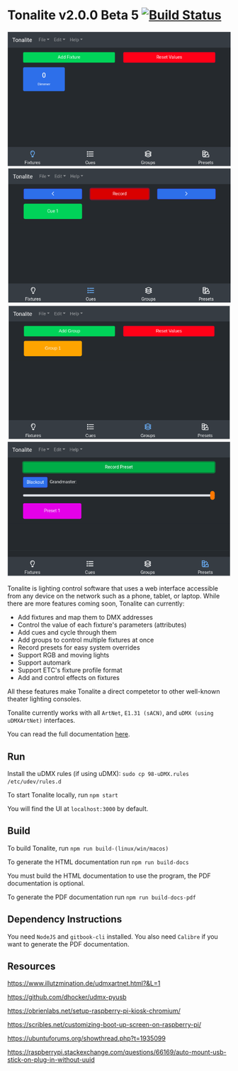 # Tonalite v2.0.0 Beta 5 [![Build Status](https://travis-ci.com/johnroper100/Tonalite.svg?token=J2xpoTVMPM4kTrogdYRc&branch=master)](https://travis-ci.com/johnroper100/Tonalite)

![Tonalite fixtures](docs/images/fixture_added.png)
![Tonalite cues](docs/images/cue_recorded.png)
![Tonalite groups](docs/images/group_added.png)
![Tonalite presets and grandmaster](docs/images/preset_recorded.png)

Tonalite is lighting control software that uses a web interface accessible from any device on the network such as a phone, tablet, or laptop. While there are more features coming soon, Tonalite can currently:

- Add fixtures and map them to DMX addresses
- Control the value of each fixture's parameters (attributes)
- Add cues and cycle through them
- Add groups to control multiple fixtures at once
- Record presets for easy system overrides
- Support RGB and moving lights
- Support automark
- Support ETC's fixture profile format
- Add and control effects on fixtures
  
All these features make Tonalite a direct competetor to other well-known theater lighting consoles.

Tonalite currently works with all `ArtNet`, `E1.31 (sACN)`, and `uDMX (using uDMXArtNet)` interfaces.

You can read the full documentation [here](docs/documentation.pdf).

## Run

Install the uDMX rules (if using uDMX): `sudo cp 98-uDMX.rules /etc/udev/rules.d`

To start Tonalite locally, run `npm start`

You will find the UI at `localhost:3000` by default.

## Build

To build Tonalite, run `npm run build-(linux/win/macos)`

To generate the HTML documentation run `npm run build-docs`

You must build the HTML documentation to use the program, the PDF documentation is optional.

To generate the PDF documentation run `npm run build-docs-pdf`

## Dependency Instructions

You need `NodeJS` and `gitbook-cli` installed. You also need `Calibre` if you want to generate the PDF documentation.

## Resources

https://www.illutzmination.de/udmxartnet.html?&L=1

https://github.com/dhocker/udmx-pyusb

https://obrienlabs.net/setup-raspberry-pi-kiosk-chromium/

https://scribles.net/customizing-boot-up-screen-on-raspberry-pi/

https://ubuntuforums.org/showthread.php?t=1935099

https://raspberrypi.stackexchange.com/questions/66169/auto-mount-usb-stick-on-plug-in-without-uuid
